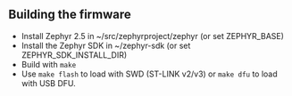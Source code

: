 Building the firmware
---------------------

* Install Zephyr 2.5 in ~/src/zephyrproject/zephyr (or set ZEPHYR_BASE)
* Install the Zephyr SDK in ~/zephyr-sdk (or set ZEPHYR_SDK_INSTALL_DIR)
* Build with `make`
* Use `make flash` to load with SWD (ST-LINK v2/v3) or `make dfu` to load with USB DFU.
